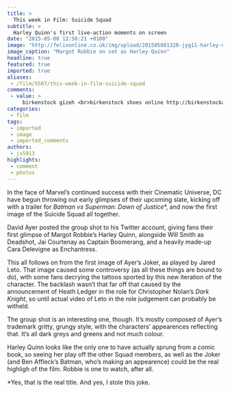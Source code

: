 ```yaml
---
title: >
  This week in Film: Suicide Squad
subtitle: >
  Harley Quinn's first live-action moments on screen
date: "2015-05-08 12:50:21 +0100"
image: "http://felixonline.co.uk/img/upload/201505081320-jyg11-harley-quinn.jpg"
image_caption: "Margot Robbie on set as Harley Quinn"
headline: true
featured: true
imported: true
aliases:
 - /film/5507/this-week-in-film-suicide-squad
comments:
 - value: >
     birkenstock gizeh <br>birkenstock shoes online http://birkenstockaustraliamalls.com/,christian louboutin bianca <br>christian louboutin shoes outlet http://christianlouboutincanadaoutlet.blogspot.com/,Wow because this is great work! Congrats and keep it up.| <br>cs go skins analyst https://groups.diigo.com/group/nba2k16mtdeliver/content/nba-2k16-guidelines-from-professionals-14944492,Wow because this is really excellentexcellent job! Congrats and keep it up <br>buying csgo keys http://madden15coins.exteen.com/20160517/new-detailed-plan-for-nba-2k16-coins,Good day, tidy web page you have going here <br>fifa 17 coins http://www.seitlova.cz/kunena/5-general-discussion/14899-buy-fifa-coins-diablo-3-authorized#14905,say thanks to so mucha lot for your internet site it aids a whole lot <br>fifa 17 coins http://gamerz-international.com/forum/announcements/1019-buy-nba-2k17-coins-green-bay-based-cd-shop-sells-movie-games,Thanks pertaining to offering this kind of superb posting <br>fifa 17 http://rumodels.com/models/forum/topic/14801,Lov
categories:
 - film
tags:
 - imported
 - image
 - imported_comments
authors:
 - js5913
highlights:
 - comment
 - photos
---
```


In the face of Marvel’s continued success with their Cinematic Universe, DC have begun throwing out early glimpses of their upcoming slate, kicking off with a trailer for _Batman vs Superman: Dawn of Justice_*, and now the first image of the Suicide Squad all together.

David Ayer posted the group shot to his Twitter account, giving fans their first glimpse of Margot Robbie’s Harley Quinn, alongside Will Smith as Deadshot, Jai Courtenay as Captain Boomerang, and a heavily made-up Cara Delevigne as Enchantress.

This all follows on from the first image of Ayer’s Joker, as played by Jared Leto. That image caused some controversy (as all these things are bound to do), with some fans decrying the tattoos sported by this new iteration of the character. The backlash wasn’t that far off that caused by the announcement of Heath Ledger in the role for Christopher Nolan’s _Dark Knight_, so until actual video of Leto in the role judgement can probably be witheld.

The group shot is an interesting one, though. It’s mostly composed of Ayer’s trademark gritty, grungy style, with the characters’ appearences reflecting that. It’s all dark greys and greens and not much colour.

Harley Quinn looks like the only one to have actually sprung from a comic book, so seeing her play off the other Squad members, as well as the Joker (and Ben Affleck’s Batman, who’s making an appearence) could be the real highligh of the film. Robbie is one to watch, after all.

*Yes, that is the real title. And yes, I stole this joke.
